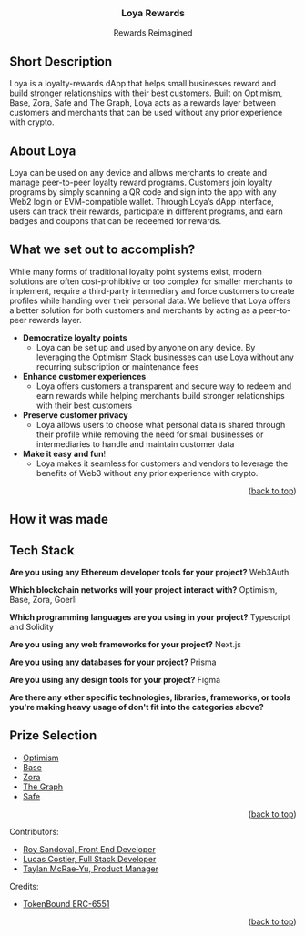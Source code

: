 <!-- Improved compatibility of back to top link: See: https://github.com/othneildrew/Best-README-Template/pull/73 -->
<a name="readme-top"></a>

<!-- PROJECT LOGO -->
<br />
<div align="center">

  <h3 align="center">Loya Rewards </h3>

  <p align="center">
    Rewards Reimagined
  </p>
</div>

<!-- ETH Global SuperHack Submission -->

## Short Description
Loya is a loyalty-rewards dApp that helps small businesses reward and build stronger relationships with their best customers. Built on Optimism, Base, Zora, Safe and The Graph, Loya acts as a rewards layer between customers and merchants that can be used without any prior experience with crypto.

## About Loya 
Loya can be used on any device and allows merchants to create and manage peer-to-peer loyalty reward programs. Customers join loyalty programs by simply scanning a QR code and sign into the app with any Web2 login or EVM-compatible wallet. Through Loya’s dApp interface, users can track their rewards,  participate in different programs, and earn badges and coupons that can be redeemed for rewards. 

## What we set out to accomplish?

While many forms of traditional loyalty point systems exist, modern solutions are often cost-prohibitive or too complex for smaller merchants to implement, require a third-party intermediary and force customers to create profiles while handing over their personal data. We believe that Loya offers a better solution for both customers and merchants by acting as a peer-to-peer rewards layer.

- **Democratize loyalty points**
    - Loya can be set up and used by anyone on any device. By leveraging the Optimism Stack businesses can use Loya without any recurring subscription or maintenance fees
- **Enhance customer experiences**
    - Loya offers customers a transparent and secure way to redeem and earn rewards while helping merchants build stronger relationships with their best customers
- **Preserve customer privacy**
    - Loya allows users to choose what personal data is shared through their profile while removing the need for small businesses or intermediaries to handle and maintain customer data
- **Make it easy and fun**!
    - Loya makes it seamless for customers and vendors to leverage the benefits of Web3 without any prior experience with crypto.

<p align="right">(<a href="#readme-top">back to top</a>)</p>

## How it was made

## Tech Stack
**Are you using any Ethereum developer tools for your project?**
Web3Auth

**Which blockchain networks will your project interact with?**
Optimism, Base, Zora, Goerli

**Which programming languages are you using in your project?**
Typescript and Solidity

**Are you using any web frameworks for your project?**
Next.js

**Are you using any databases for your project?**
Prisma

**Are you using any design tools for your project?**
Figma

**Are there any other specific technologies, libraries, frameworks, or tools you're making heavy usage of don't fit into the categories above?**


## Prize Selection 

* [Optimism](https://ethglobal.com/events/superhack/prizes#optimism) 
* [Base](https://ethglobal.com/events/superhack/prizes#Base)  
* [Zora](https://ethglobal.com/events/superhack/prizes#Zora) 
* [The Graph](https://ethglobal.com/events/superhack/prizes#The-Graph)
* [Safe](https://ethglobal.com/events/superhack/prizes#safe)

<p align="right">(<a href="#readme-top">back to top</a>)</p>

Contributors:
* [Roy Sandoval, Front End Developer](https://twitter.com/roysandoval_)
* [Lucas Costier, Full Stack Developer](https://twitter.com/mthacks)
* [Taylan McRae-Yu, Product Manager](https://twitter.com/0xTAY_)

Credits: 
* [TokenBound ERC-6551](https://tokenbound.org)

<p align="right">(<a href="#readme-top">back to top</a>)</p>
